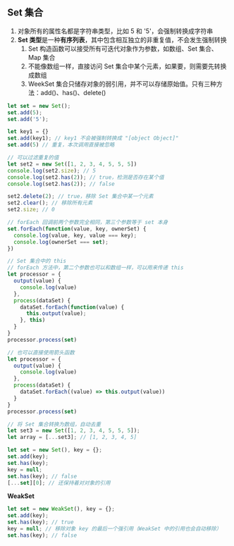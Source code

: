 ## Set 集合
1. 对象所有的属性名都是字符串类型，比如 5 和 '5'，会强制转换成字符串
2. **Set 类型**是一种**有序列表**，其中包含相互独立的非重复值，不会发生强制转换
   1. Set 构造函数可以接受所有可迭代对象作为参数，如数组、Set 集合、Map 集合
   2. 不能像数组一样，直接访问 Set 集合中某个元素，如果要，则需要先转换成数组
   3. WeekSet 集合只储存对象的弱引用，并不可以存储原始值。只有三种方法：add()、has()、delete()

```js
let set = new Set();
set.add(5);
set.add('5');

let key1 = {}
set.add(key1); // key1 不会被强制转换成 "[object Object]"
set.add(5) // 重复，本次调用直接被忽略 
```

```js
// 可以过滤重复的值
let set2 = new Set([1, 2, 3, 4, 5, 5, 5])
console.log(set2.size); // 5
console.log(set2.has(2)); // true，检测是否存在某个值
console.log(set2.has(2)); // false

set2.delete(2); // true，移除 Set 集合中某一个元素
set2.clear(); // 移除所有元素
set2.size; // 0 

// forEach 回调前两个参数完全相同，第三个参数等于 set 本身
set.forEach(function(value, key, ownerSet) {
  console.log(value, key, value === key);
  console.log(ownerSet === set);
})
```

```js
// Set 集合中的 this
// forEach 方法中，第二个参数也可以和数组一样，可以用来传递 this
let processor = {
  output(value) {
    console.log(value)
  },
  process(dataSet) {
    dataSet.forEach(function(value) {
      this.output(value);
    }, this)
  }
}
processor.process(set)
```

```js
// 也可以直接使用箭头函数
let processor = {
  output(value) {
    console.log(value)
  },
  process(dataSet) {
    dataSet.forEach((value) => this.output(value))
  }
}
processor.process(set)
```

```js
// 将 Set 集合转换为数组，自动去重
let set3 = new Set([1, 2, 3, 4, 5, 5, 5]);
let array = [...set3]; // [1, 2, 3, 4, 5]

let set = new Set(), key = {};
set.add(key);
set.has(key); 
key = null;
set.has(key); // false
[...set][0]; // 还保持着对对象的引用
```

**WeakSet**
```js
let set = new WeakSet(), key = {};
set.add(key);
set.has(key); // true
key = null; // 移除对象 key 的最后一个强引用（WeakSet 中的引用也会自动移除）
set.has(key); // false
```